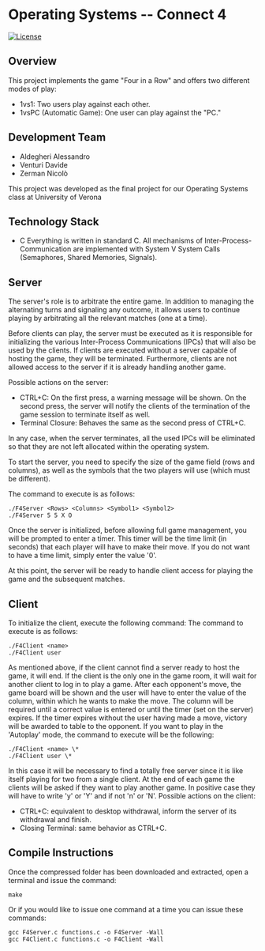 # Operating Systems -- Connect 4

[![License](https://img.shields.io/badge/License-MIT-blue.svg)](LICENSE)

## Overview
This project implements the game "Four in a Row" and offers two different modes of play:

- 1vs1: Two users play against each other.
- 1vsPC (Automatic Game): One user can play against the "PC."


## Development Team
- Aldegheri Alessandro
- Venturi Davide
- Zerman Nicolò

This project was developed as the final project for our Operating Systems class at University of Verona

## Technology Stack
- C
Everything is written in standard C. All mechanisms of Inter-Process-Communication are implemented with System V System Calls (Semaphores, Shared Memories, Signals). 

## Server

The server's role is to arbitrate the entire game. In addition to managing the alternating turns and signaling any outcome, it allows users to continue playing by arbitrating all the relevant matches (one at a time).

Before clients can play, the server must be executed as it is responsible for initializing the various Inter-Process Communications (IPCs) that will also be used by the clients. If clients are executed without a server capable of hosting the game, they will be terminated. Furthermore, clients are not allowed access to the server if it is already handling another game.

Possible actions on the server:

- CTRL+C: On the first press, a warning message will be shown. On the second press, the server will notify the clients of the termination of the game session to terminate itself as well.
- Terminal Closure: Behaves the same as the second press of CTRL+C.

In any case, when the server terminates, all the used IPCs will be eliminated so that they are not left allocated within the operating system.

To start the server, you need to specify the size of the game field (rows and columns), as well as the symbols that the two players will use (which must be different).

The command to execute is as follows:
   ```shell
   ./F4Server <Rows> <Columns> <Symbol1> <Symbol2>
   ./F4Server 5 5 X O
   ```

Once the server is initialized, before allowing full game management, you will be prompted to enter a timer. This timer will be the time limit (in seconds) that each player will have to make their move. If you do not want to have a time limit, simply enter the value '0'.

At this point, the server will be ready to handle client access for playing the game and the subsequent matches.

## Client

To initialize the client, execute the following command:
The command to execute is as follows:
   ```shell
   ./F4Client <name>
   ./F4Client user
   ```

As mentioned above, if the client cannot find a server ready to host the game,
it will end.
If the client is the only one in the game room, it will wait for another client to log in to
play a game.
After each opponent's move, the game board will be shown and the user will have to enter the
value of the column, within which he wants to make the move. The column will be required
until a correct value is entered or until the timer (set on the server) expires.
If the timer expires without the user having made a move, victory will be awarded to
table to the opponent.
If you want to play in the 'Autoplay' mode, the command to execute will be the following:
   ```shell
   ./F4Client <name> \*
   ./F4Client user \*
   ```
In this case it will be necessary to find a totally free server since it is like itself
playing for two from a single client.
At the end of each game the clients will be asked if they want to play another game. In positive case
they will have to write 'y' or 'Y' and if not 'n' or 'N'.
Possible actions on the client:
- CTRL+C: equivalent to desktop withdrawal, inform the server of its withdrawal and finish.
- Closing Terminal: same behavior as CTRL+C.

## Compile Instructions
Once the compressed folder has been downloaded and extracted, open a terminal and issue the command: 
   ```shell
   make
   ```

Or if you would like to issue one command at a time you can issue these commands:
   ```shell
   gcc F4Server.c functions.c -o F4Server -Wall
   gcc F4Client.c functions.c -o F4Client -Wall
   ```



